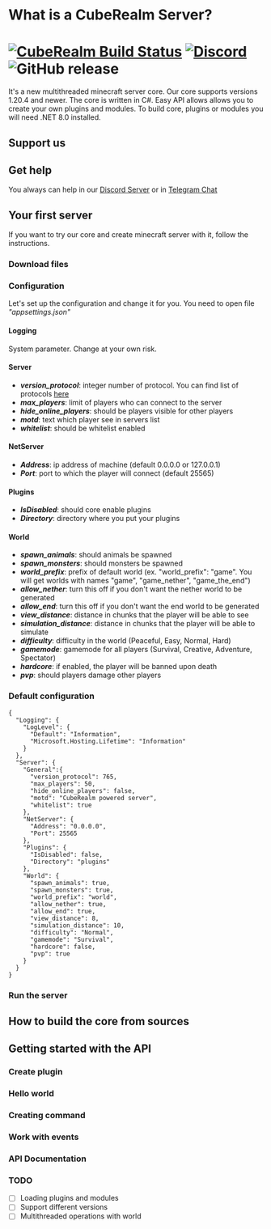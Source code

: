 # What is a CubeRealm Server?
[![CubeRealm Build Status](https://img.shields.io/github/actions/workflow/status/CubeRealm/CubeRealmServer/dotnet.yml?branch=master)](https://github.com/CubeRealm/CubeRealmServer/actions)
[![Discord](https://img.shields.io/discord/1201546286688653372.svg?label=&logo=discord&logoColor=ffffff&color=7389D8&labelColor=6A7EC2)](https://discord.gg/fJSvPCeEVD)
![GitHub release](https://img.shields.io/github/v/release/CubeRealm/CubeRealmServer)
===========
It's a new multithreaded minecraft server core. Our core supports versions 1.20.4 and newer. The core is written in C#. Easy API allows allows you to create your own plugins and modules. To build core, plugins or modules you will need .NET 8.0 installed.

## Support us

## Get help
You always can help in our [Discord Server](https://discord.gg/fJSvPCeEVD) or in [Telegram Chat](https://t.me/+BXy8XwWdumJkOWQy)

## Your first server
If you want to try our core and create minecraft server with it, follow the instructions.
### Download files

### Configuration
Let's set up the configuration and change it for you. You need to open file _"appsettings.json"_
#### Logging
System parameter. Change at your own risk.
#### Server
- ***version_protocol***: integer number of protocol. You can find list of protocols [here](https://wiki.vg/Protocol_version_numbers)
- ***max_players***: limit of players who can connect to the server
- ***hide_online_players***: should be players visible for other players
- ***motd***: text which player see in servers list
- ***whitelist***: should be whitelist enabled
#### NetServer
- ***Address***: ip address of machine (default 0.0.0.0 or 127.0.0.1)
- ***Port***: port to which the player will connect (default 25565)
#### Plugins
- ***IsDisabled***: should core enable plugins
- ***Directory***: directory where you put your plugins
#### World
- ***spawn_animals***: should animals be spawned
- ***spawn_monsters***: should monsters be spawned
- ***world_prefix***: prefix of default world (ex. "world_prefix": "game". You will get worlds with names "game", "game_nether", "game_the_end")
- ***allow_nether***: turn this off if you don't want the nether world to be generated
- ***allow_end***: turn this off if you don't want the end world to be generated
- ***view_distance***: distance in chunks that the player will be able to see
- ***simulation_distance***: distance in chunks that the player will be able to simulate
- ***difficulty***: difficulty in the world (Peaceful, Easy, Normal, Hard)
- ***gamemode***: gamemode for all players (Survival, Creative, Adventure, Spectator)
- ***hardcore***: if enabled, the player will be banned upon death
- ***pvp***: should players damage other players
### Default configuration
```
{
  "Logging": {
    "LogLevel": {
      "Default": "Information",
      "Microsoft.Hosting.Lifetime": "Information"
    }
  },
  "Server": {
    "General":{
      "version_protocol": 765,
      "max_players": 50,
      "hide_online_players": false,
      "motd": "CubeRealm powered server",
      "whitelist": true
    },
    "NetServer": {
      "Address": "0.0.0.0",
      "Port": 25565
    },
    "Plugins": {
      "IsDisabled": false,
      "Directory": "plugins"
    },
    "World": {
      "spawn_animals": true,
      "spawn_monsters": true,
      "world_prefix": "world",
      "allow_nether": true,
      "allow_end": true,
      "view_distance": 8,
      "simulation_distance": 10,
      "difficulty": "Normal",
      "gamemode": "Survival",
      "hardcore": false,
      "pvp": true
    }
  }
}
```
### Run the server

## How to build the core from sources

## Getting started with the API
### Create plugin
### Hello world
### Creating command
### Work with events
### API Documentation

### TODO
- [ ] Loading plugins and modules
- [ ] Support different versions
- [ ] Multithreaded operations with world
